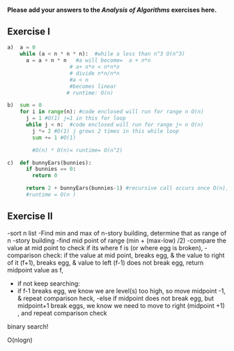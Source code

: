 #### Please add your answers to the ***Analysis of  Algorithms*** exercises here.

## Exercise I

```python
a)  a = 0
    while (a < n * n * n):  #while a less than n^3 O(n^3)
      a = a + n * n   #a will become=  a + n*n
                    # a+ n*n < n*n*n
                    # divide n*n/n*n
                    #a < n
                    #becomes linear
                   # runtime: O(n)
```


```python
b)  sum = 0
    for i in range(n): #code enclosed will run for range n O(n)
      j = 1 #O(1) j=1 in this for loop 
      while j < n:  #code enclosed will run for range j< n O(n)
        j *= 2 #O(1) j grows 2 times in this while loop 
        sum += 1 #O(1)

        #O(n) * O(n)= runtime= O(n^2)
```

```python 
c)  def bunnyEars(bunnies): 
      if bunnies == 0:
        return 0

      return 2 + bunnyEars(bunnies-1) #recursive call occurs once O(n), increases at linear rate with size of input 
      #runtime = O(n )
```

## Exercise II

-sort n list 
-Find min and max of  n-story building, determine that as range of n -story building
-find mid point of range (min + (max-low) /2)
-compare the value at mid point to check if its where f is (or where egg is broken), 
-comparison check: if the value at mid point, breaks egg, & the value to right of it (f+1), breaks egg, & value to left (f-1) does not break egg, return midpoint value as f, 
- if not keep searching: 
- if f-1 breaks egg, we know we are level(s) too high, so move midpoint -1, & repeat comparison heck, 
-else if midpoint does not break egg, but midpoint+1 break eggs, we know we need to move to right (midpoint +1) , and repeat comparison check

binary search!


O(nlogn)

